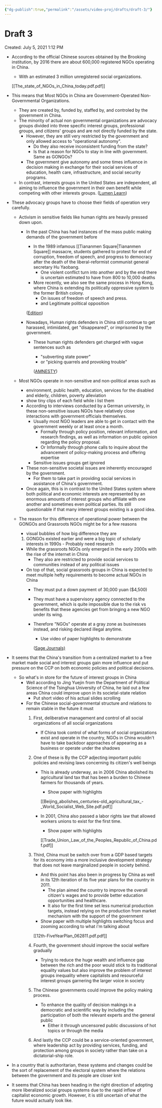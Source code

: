 ```yaml
---
{"dg-publish":true,"permalink":"/assets/video-proj/drafts/draft-3/"}
---
```


# Draft 3

Created: July 5, 2021 1:12 PM

- According to the official Chinese sources obtained by the Brooking institution, by 2016 there are about 600,000 registered NGOs operating in China.
    - With an estimated 3 million unregistered social organizations.
    
    [[The_state_of_NGOs_in_China_today.pdf.pdf]]
    
- This means that Most NGOs in China are Government-Operated Non-Governmental Organizations.
    - They are created by, funded by, staffed by, and controled by the government in China.
    - The minority of actual non governmental organizations are advocacy groups divided into three specific interest groups, professional groups, and citizens' groups and are not directly funded by the state.
        - However, they are still very restricted by the government and only allowed access to "operational autonomy".
            - Do they also receive inconsistent funding from the state?
            - Is that a reason for NGOs to stay in line with government. Same as GONGOs?
        - The government give autonomy and some times influence in decision making in exchange for their social services of education, health care, infrastructure, and social security programs.
    - In contrast, interests groups in the United States are independent, all aiming to influence the government in their own benefit while competing with other interests groups. ([Lumen Learn](https://courses.lumenlearning.com/atd-austincc-usgovernment/chapter/interest-groups-defined/))
- These advocacy groups have to choose their fields of operation very carefully.
    - Activism in sensitive fields like human rights are heavily pressed down upon.
        - In the past China has had instances of the mass public making demands of the government before
            - In the 1989 infamous [[Tiananmen Square\|Tiananmen Square]] massacre, students gathered to protest for end of corruption, freedom of speech, and progress to democracy after the death of the liberal-reformist communist general secretary Hu Yaobang.
                - One violent conflict turn into another and by the end there is uncertain estimated to have from 800 to 10,000 deaths
            - More recently, we also see the same process in Hong Kong, where China is extending its politically oppressive system to the former British colony.
                - On issues of freedom of speech and press.
                - and Legitimate political opposition
            
            ([Edition](https://edition.cnn.com/2021/06/29/asia/hong-kong-nsl-one-year-intl-hnk-dst/index.html))
            
        - Nowadays, Human rights defenders in China still continue to get harassed, intimidated, get "disappeared", or imprisoned by the government.
            - These human rights defenders get charged with vague sentences such as
                - "subverting state power"
                - or "picking quarrels and provoking trouble"
                
                ([AMNESTY](https://www.amnesty.org/en/countries/asia-and-the-pacific/china/report-china/))
                
    - Most NGOs operate in non-sensitive and non-political areas such as
        - environment, public health, education, services for the disabled and elderly, children, poverty alleviation
        - show tiny clips of each field while i list them
        - According to interviews conducted by a German university, in these non-sensitive issues NGOs have relatively close interactions with government officials themselves.
            - Usually most NGO leaders are able to get in contact with the government weekly or at least once a month.
                - Formally through policy position, relevant information, and research findings, as well as information on public opinion regarding the policy proposal.
                - Or Informally through phone calls to inquire about the advancement of policy-making process and offering expertise
            - Sensitive issues groups get ignored
        - These non-sensitive societal issues are inherently encouraged by the government.
            - For them to take part in providing social services in assistance of China's government.
        - Once again, this is in contrast to the United States system where both political and economic interests are represented by an enormous amounts of interest groups who affiliate with one another and sometimes even political parties. Its still questionable if that many interest groups existing is a good idea.
    - The reason for this difference of operational power between the GONGOs and Grassroots NGOs might be for a few reasons
        - visual bubbles of how big difference they are
        1.   GONGOs existed earlier and were a big topic of scholarly interests in 1990s
            - Probably need research
        - While the grassroots NGOs only emerged in the early 2000s with the rise of the internet in China
            - They also are restricted to provide social services to communities instead of any political issues
        - On top of that, social grassroots groups in China is expected to meet multiple hefty requirements to become actual NGOs in China
            - They must put a down payment of 30,000 yuan ($4,500)
            - They must have a supervisory agency connected to the government, which is quite impossible due to the risk vs benefits that these agencies get from bringing a new NGO under its wing.
            - Therefore "NGOs" operate at a gray zone as businesses instead, and risking declared illegal anytime.
                - Use video of paper highlights to demonstrate
                
                ([Sage Journals)](https://journals.sagepub.com/doi/full/10.1177/2158244017713554)
                

- It seems that the China's transition from a centralized market to a free market made social and interest groups gain more influence and put pressure on the CCP on both economic policies and political decisions.
    - So what's in store for the future of interest groups in China
        - Well according to Jing Yuejin from the Department of Political Science of the Tsinghua University of China, he laid out a few areas China could improve upon in its societal-state relation
            - Put short video of his actual slides scrolling
        - For the Chinese social-governmental structure and relations to remain stable in the future it must
            1. First, deliberative management and control of all social organizations of all social organizations
                - If China took control of what forms of social organizations exist and operate in the country, NGOs in China wouldn't have to take backdoor approaches of appearing as a business or operate under the shadows
            2. One of these is By the CCP adjecting important public policies and revising laws concerning its citizen's well beings
                - This is already underway, as in 2006 China abolished its agricultural land tax that has been a burden to Chinese farmers for thousands of years.
                    - Show paper with highlights
                    
                    [[Beijing_abolishes_centuries-old_agricultural_tax_-_World_Socialist_Web_Site.pdf.pdf]]
                    
                - In 2001, China also passed a labor rights law that allowed workers unions to exist for the first time.
                    - Show paper with highlights
                    
                    [[Trade_Union_Law_of_the_Peoples_Republic_of_China.pdf.pdf]]
                    
            3. Third, China must be switch over from a GDP based targets for its economy into a more inclusive development strategy that does not leave marginalized people in society behind.
                - And this point has also been in progress by China as well in its 12th iteration of its five year plans for the country in 2011.
                    - The plan aimed the country to improve the overall citizen's wages and to provide better education opportunities and healthcare.
                    - It also for the first time set less numerical production targets, instead relying on the production from market mechanism with the support of the government
                - Show paper with multiple highlights switching focus and zooming according to what i'm talking about
                
                [[12th-FiveYearPlan_062811.pdf.pdf]]
                
            4. Fourth, the government should improve the social welfare gradually
                - Trying to reduce the huge wealth and influence gap between the rich and the poor would stick to its traditional equality values but also improve the problem of interest groups inequality where capitalists and resourceful interest groups garnering the larger voice in society
            5. The Chinese governments could improve the policy making process.
                - To enhance the quality of decision makings in a democratic and scientific way by including the participation of both the relevant experts and the general public
                    - Either it through uncensored public discussions of hot topics or through the media
            6. And lastly the CCP could be a service-oriented government, where leadership act by providing services, funding, and protection among groups in society rather than take on a dictatorial-ship role.
- In a country that is authoritarian, these systems and changes could be the sort of replacement of the electoral system where the relations between the government and its people are closer knit

- It seems that China has been heading in the right direction of adopting more liberalized social groups systems due to the rapid inflow of capitalist economic growth. However, it is still uncertain of what the future would actually look like.